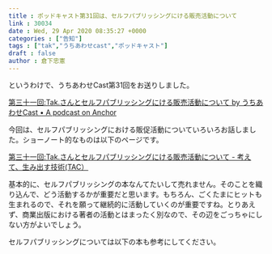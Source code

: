 ```yaml
---
title : ポッドキャスト第31回は、セルフパブリッシングにける販売活動について
link : 30034
date : Wed, 29 Apr 2020 08:35:27 +0000
categories : ["告知"]
tags : ["tak","うちあわせcast","ポッドキャスト"]
draft : false
author : 倉下忠憲
---
```


というわけで、うちあわせCast第31回をお送りしました。

<a href="https://anchor.fm/rashita/episodes/Tak-ed52p3">第三十一回:Tak.さんとセルフパブリッシングにける販売活動について by うちあわせCast • A podcast on Anchor</a>

今回は、セルフパブリッシングにおける販促活動についていろいろお話しました。ショーノート的なものは以下のページです。

<a href="https://scrapbox.io/thinkandcreateteck/%E7%AC%AC%E4%B8%89%E5%8D%81%E4%B8%80%E5%9B%9E:Tak.%E3%81%95%E3%82%93%E3%81%A8%E3%82%BB%E3%83%AB%E3%83%95%E3%83%91%E3%83%96%E3%83%AA%E3%83%83%E3%82%B7%E3%83%B3%E3%82%B0%E3%81%AB%E3%81%91%E3%82%8B%E8%B2%A9%E5%A3%B2%E6%B4%BB%E5%8B%95%E3%81%AB%E3%81%A4%E3%81%84%E3%81%A6">第三十一回:Tak.さんとセルフパブリッシングにける販売活動について - 考えて、生み出す技術(TAC）</a>

基本的に、セルフパブリッシングの本なんてたいして売れません。そのことを織り込んで、どう活動するかが重要だと思います。もちろん、ごくたまにヒットも生まれるので、それを願って継続的に活動していくのが重要ですね。とりあえず、商業出版における著者の活動とはまったく別なので、その辺をごっちゃにしない方がよいでしょう。

セルフパブリッシングについては以下の本も参考にしてください。

<p style="text-align: center;"><a href="http://www.amazon.co.jp/exec/obidos/ASIN/4863541384/rashita1000-22/ref=nosim/target="_blank" rel="noopener" name="amazletlink"><img class="aligncenter" style="border: none;" src="https://images-na.ssl-images-amazon.com/images/I/51XYQ5BxD0L._SX350_BO1,204,203,200_._SY346_.jpg" alt="" /></a>

<p style="text-align: center;"><a href="http://www.amazon.co.jp/exec/obidos/ASIN/B01K1T4T0Q/rashita1000-22/ref=nosim/"target="_blank" rel="noopener" name="amazletlink"><img class="aligncenter" style="border: none;" src="https://m.media-amazon.com/images/I/51n0XMKQEJL._SY346_.jpg" alt="" /></a>